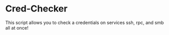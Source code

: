 # Cred-Checker
This script allows you to check a credentials on services ssh, rpc, and smb all at once!
